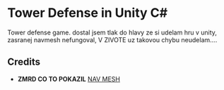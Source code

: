 # Tower Defense in Unity C#

Tower defense game. dostal jsem tlak do hlavy ze si udelam hru v unity, zasranej navmesh nefungoval, V ZIVOTE uz takovou chybu neudelam....

## Credits

- **ZMRD CO TO POKAZIL** [NAV MESH]()
  



